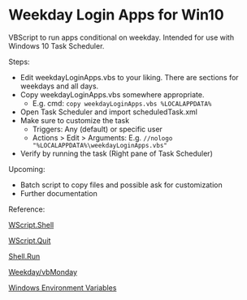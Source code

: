 # Weekday Login Apps for Win10

VBScript to run apps conditional on weekday.  Intended for use with Windows 10 Task Scheduler.

Steps:

- Edit weekdayLoginApps.vbs to your liking.  There are sections for weekdays and all days.
- Copy weekdayLoginApps.vbs somewhere appropriate.
  - E.g. cmd: `copy weekdayLoginApps.vbs %LOCALAPPDATA%`
- Open Task Scheduler and import scheduledTask.xml
- Make sure to customize the task
  - Triggers: Any (default) or specific user
  - Actions > Edit > Arguments: E.g. `//nologo "%LOCALAPPDATA%\weekdayLoginApps.vbs"`
- Verify by running the task (Right pane of Task Scheduler)

Upcoming:

- Batch script to copy files and possible ask for customization
- Further documentation

Reference:

[WScript.Shell](https://ss64.com/vb/shell.html)

[WScript.Quit](https://ss64.com/vb/quit.html)

[Shell.Run](https://ss64.com/vb/run.html)

[Weekday/vbMonday](https://ss64.com/vb/weekday.html)

[Windows Environment Variables](https://www.rapidee.com/en/environment-variables)

